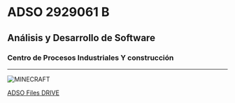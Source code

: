 # ADSO 2929061 B
## Análisis y Desarrollo de Software

### Centro de Procesos Industriales Y construcción

---

![MINECRAFT](https://tinyurl.com/2xyacb5f)

[ADSO Files DRIVE](https://tinyurl.com/wnkk334u)

